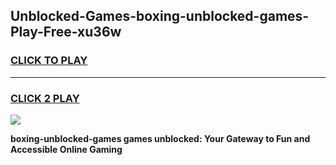 
## Unblocked-Games-boxing-unblocked-games-Play-Free-xu36w
<h3>
<a href="https://premium76.site?title=boxing-unblocked-games&ref=12A">CLICK TO PLAY</a></h3>
<hr>

<h3>
<a href="https://premium76.site?title=boxing-unblocked-games&ref=12A">CLICK 2 PLAY</a>
  
</h3>

<a href="https://premium76.site?title=boxing-unblocked-games&ref=12A"><img src="https://clearcache.store/games.png"></a>


**boxing-unblocked-games games unblocked: Your Gateway to Fun and Accessible Online Gaming**
